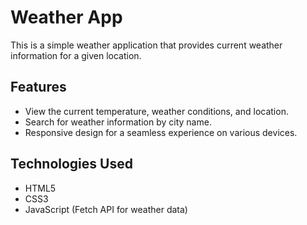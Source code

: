 # Weather App

This is a simple weather application that provides current weather information for a given location.

## Features

- View the current temperature, weather conditions, and location.
- Search for weather information by city name.
- Responsive design for a seamless experience on various devices.

## Technologies Used

- HTML5
- CSS3
- JavaScript (Fetch API for weather data)
